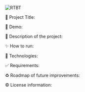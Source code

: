 
![RTBT](https://user-images.githubusercontent.com/101289219/170180847-c5b15808-a5bf-464f-9bfa-26f01111202a.jpg)

📌 Project Title:

👀 Demo:

🎯 Description of the project:

✨ How to run:

🚀 Technologies:

✅ Requirements:

♻️ Roadmap of future improvements: 

©️ License information:
 
